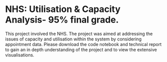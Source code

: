 # NHS: Utilisation & Capacity Analysis- 95% final grade.
This project involved the NHS. The project was aimed at addressing the issues of capacity and utilisation within the system by considering appointment data. 
Please download the code notebook and technical report to gain an in depth understanding of the project and to view the extensive visualisations. 
